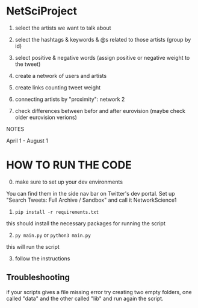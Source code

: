 # NetSciProject

1) select the artists we want to talk about

2) select the hashtags & keywords & @s related to those artists (group by id)

3) select positive & negative words (assign positive or negative weight to the tweet)

4) create a network of users and artists

5) create links counting tweet weight

6) connecting artists by "proximity": network 2

7) check differences between befor and after eurovision (maybe check older eurovision verions)
 
NOTES

April 1 - August 1

# HOW TO RUN THE CODE
0) make sure to set up your dev environments

You can find them in the side nav bar on Twitter's dev portal. Set up "Search Tweets: Full Archive / Sandbox" and call it NetworkScience1

1) `pip install -r requirements.txt`

this should install the necessary packages for running the script

2) `py main.py` or `python3 main.py`

this will run the script

3) follow the instructions

## Troubleshooting

if your scripts gives a file missing error try creating two empty folders, one called "data" and the other called "lib" and run again the script.